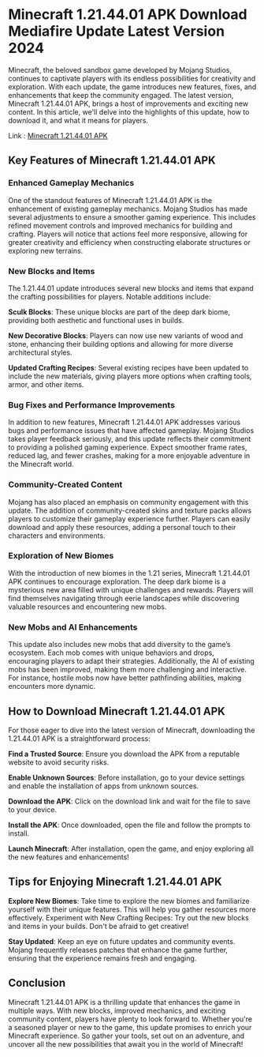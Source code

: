 # Minecraft 1.21.44.01 APK Download Mediafire Update Latest Version 2024

Minecraft, the beloved sandbox game developed by Mojang Studios, continues to captivate players with its endless possibilities for creativity and exploration. With each update, the game introduces new features, fixes, and enhancements that keep the community engaged. The latest version, Minecraft 1.21.44.01 APK, brings a host of improvements and exciting new content. In this article, we'll delve into the highlights of this update, how to download it, and what it means for players.

Link  : [Minecraft 1.21.44.01 APK](https://modilimitado.io/en/minecraft-apk)

## Key Features of Minecraft 1.21.44.01 APK

### Enhanced Gameplay Mechanics
One of the standout features of Minecraft 1.21.44.01 APK is the enhancement of existing gameplay mechanics. Mojang Studios has made several adjustments to ensure a smoother gaming experience. This includes refined movement controls and improved mechanics for building and crafting. Players will notice that actions feel more responsive, allowing for greater creativity and efficiency when constructing elaborate structures or exploring new terrains.

### New Blocks and Items
The 1.21.44.01 update introduces several new blocks and items that expand the crafting possibilities for players. Notable additions include:

**Sculk Blocks**: These unique blocks are part of the deep dark biome, providing both aesthetic and functional uses in builds.

**New Decorative Blocks**: Players can now use new variants of wood and stone, enhancing their building options and allowing for more diverse architectural styles.

**Updated Crafting Recipes**: Several existing recipes have been updated to include the new materials, giving players more options when crafting tools, armor, and other items.
### Bug Fixes and Performance Improvements
In addition to new features, Minecraft 1.21.44.01 APK addresses various bugs and performance issues that have affected gameplay. Mojang Studios takes player feedback seriously, and this update reflects their commitment to providing a polished gaming experience. Expect smoother frame rates, reduced lag, and fewer crashes, making for a more enjoyable adventure in the Minecraft world.

### Community-Created Content
Mojang has also placed an emphasis on community engagement with this update. The addition of community-created skins and texture packs allows players to customize their gameplay experience further. Players can easily download and apply these resources, adding a personal touch to their characters and environments.

### Exploration of New Biomes
With the introduction of new biomes in the 1.21 series, Minecraft 1.21.44.01 APK continues to encourage exploration. The deep dark biome is a mysterious new area filled with unique challenges and rewards. Players will find themselves navigating through eerie landscapes while discovering valuable resources and encountering new mobs.

### New Mobs and AI Enhancements
This update also includes new mobs that add diversity to the game’s ecosystem. Each mob comes with unique behaviors and drops, encouraging players to adapt their strategies. Additionally, the AI of existing mobs has been improved, making them more challenging and interactive. For instance, hostile mobs now have better pathfinding abilities, making encounters more dynamic.

## How to Download Minecraft 1.21.44.01 APK
For those eager to dive into the latest version of Minecraft, downloading the 1.21.44.01 APK is a straightforward process:

**Find a Trusted Source**: Ensure you download the APK from a reputable website to avoid security risks.

**Enable Unknown Sources**: Before installation, go to your device settings and enable the installation of apps from unknown sources.

**Download the APK**: Click on the download link and wait for the file to save to your device.

**Install the APK**: Once downloaded, open the file and follow the prompts to install.

**Launch Minecraft**: After installation, open the game, and enjoy exploring all the new features and enhancements!
## Tips for Enjoying Minecraft 1.21.44.01 APK

**Explore New Biomes**: Take time to explore the new biomes and familiarize yourself with their unique features. This will help you gather resources more effectively.
Experiment with New Crafting Recipes: Try out the new blocks and items in your builds. Don't be afraid to get creative!

**Stay Updated**: Keep an eye on future updates and community events. Mojang frequently releases patches that enhance the game further, ensuring that the experience remains fresh and engaging.

## Conclusion
Minecraft 1.21.44.01 APK is a thrilling update that enhances the game in multiple ways. With new blocks, improved mechanics, and exciting community content, players have plenty to look forward to. Whether you're a seasoned player or new to the game, this update promises to enrich your Minecraft experience. So gather your tools, set out on an adventure, and uncover all the new possibilities that await you in the world of Minecraft!
